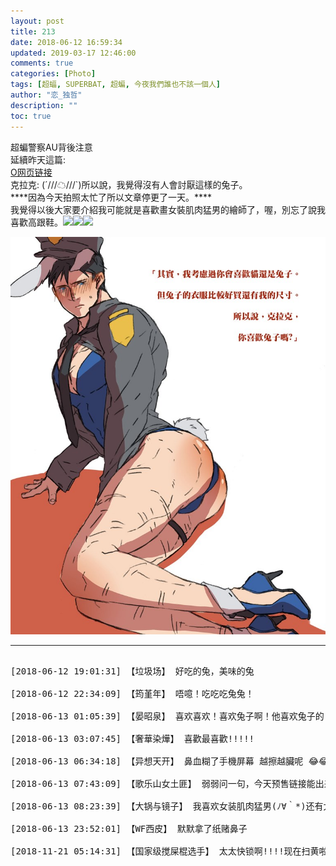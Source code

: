 ```yaml
---
layout: post
title: 213
date: 2018-06-12 16:59:34
updated: 2019-03-17 12:46:00
comments: true
categories: [Photo]
tags: [超蝠, SUPERBAT, 超蝙, 今夜我們誰也不該一個人]
author: "恋_独哲"
description: ""
toc: true
---
```


<p dir="ltr"  >超蝙警察AU背後注意<br />延續昨天這篇:<br /><a rel="nofollow" href="http://t.cn/RBIuo4F" target="_blank"  >O网页链接</a><br />克拉克:&nbsp;(&acute;///☁///`)所以說，我覺得沒有人會討厭這樣的兔子。<br />****因為今天拍照太忙了所以文章停更了一天。****<br />我覺得以後大家要介紹我可能就是喜歡畫女裝肌肉猛男的繪師了，喔，別忘了說我喜歡高跟鞋。<img src="https://img.t.sinajs.cn/t4/appstyle/expression/ext/normal/22/2018new_erha_org.png"  style="max-width:500px;"  /><img src="https://img.t.sinajs.cn/t4/appstyle/expression/ext/normal/22/2018new_erha_org.png"  style="max-width:500px;"  /><img src="https://img.t.sinajs.cn/t4/appstyle/expression/ext/normal/22/2018new_erha_org.png"  style="max-width:500px;"  />&nbsp;</p>

![](https://raw.githubusercontent.com/alicewish/maple50821/master/img_YW5MWVN1NEpoZFhVRG43bDBDeWJUWHR0OEN1K1E5bUR5SmF6a201U2laY0FXM2x2eHdEZGFnPT0.jpg)

---

<pre>

[2018-06-12 19:01:31] 【垃圾场】 好吃的兔，美味的兔

[2018-06-12 22:34:09] 【筠堇年】 唔噫！吃吃吃兔兔！

[2018-06-13 01:05:39] 【晏昭泉】 喜欢喜欢！喜欢兔子啊！他喜欢兔子的！

[2018-06-13 03:07:45] 【奢華染燁】 喜歡最喜歡!!!!!

[2018-06-13 06:34:18] 【异想天开】 鼻血糊了手機屏幕 越擦越臟呢 😂😂😂

[2018-06-13 07:43:09] 【歌乐山女土匪】 弱弱问一句，今天预售链接能出来吗(´▽｀)好想买哦

[2018-06-13 08:23:39] 【大锅与镜子】 我喜欢女装肌肉猛男(ﾉ∀｀*)还有太太每次画的哭唧唧肌肉猛男我也喜欢(ﾉ∀｀*)！！

[2018-06-13 23:52:01] 【WF西皮】 默默拿了纸赌鼻子

[2018-11-21 05:14:31] 【国家级搅屎棍选手】 太太快锁啊!!!!现在扫黄啦

</pre>